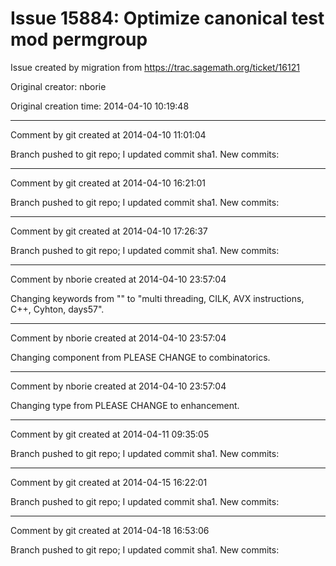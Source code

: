 # Issue 15884: Optimize canonical test mod permgroup

Issue created by migration from https://trac.sagemath.org/ticket/16121

Original creator: nborie

Original creation time: 2014-04-10 10:19:48




---

Comment by git created at 2014-04-10 11:01:04

Branch pushed to git repo; I updated commit sha1. New commits:


---

Comment by git created at 2014-04-10 16:21:01

Branch pushed to git repo; I updated commit sha1. New commits:


---

Comment by git created at 2014-04-10 17:26:37

Branch pushed to git repo; I updated commit sha1. New commits:


---

Comment by nborie created at 2014-04-10 23:57:04

Changing keywords from "" to "multi threading, CILK, AVX instructions, C++, Cyhton, days57".


---

Comment by nborie created at 2014-04-10 23:57:04

Changing component from PLEASE CHANGE to combinatorics.


---

Comment by nborie created at 2014-04-10 23:57:04

Changing type from PLEASE CHANGE to enhancement.


---

Comment by git created at 2014-04-11 09:35:05

Branch pushed to git repo; I updated commit sha1. New commits:


---

Comment by git created at 2014-04-15 16:22:01

Branch pushed to git repo; I updated commit sha1. New commits:


---

Comment by git created at 2014-04-18 16:53:06

Branch pushed to git repo; I updated commit sha1. New commits:
